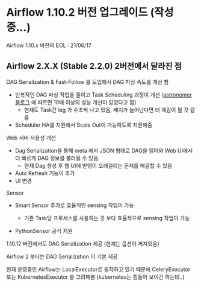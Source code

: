 # Airflow 1.10.2 버전 업그레이드 (작성중...)


Airflow 1.10.x 버전의 EOL : 21/06/17


## Airflow 2.X.X (Stable 2.2.0) 2버전에서 달라진 점

DAG Serialization & Fast-Follow 를 도입해서 DAG 파싱 속도를 개선 함

- 반복적인 DAG 파싱 작업을 줄이고 Task Scheduling 과정이 개선 ([astronomer 블로그](https://www.notion.so/Airflow-3624c737c33c4f71a87e26486ca400b7) 에 따르면 10배 이상의 성능 개선이 있었다고 함)
    - 현재도 Task간 lag 가 수초씩 나고 있음, 배치가 늘어난다면 더 체감이 될 것 같음
- Scheduler HA를 지원해서 Scale Out이 가능하도록 지원해줌

Web 서버 사용성 개선

- Dag Serialization을 통해 meta 에서 JSON 형태로 DAG을 읽어와 Web UI에서 더 빠르게 DAG 정보를 불러올 수 있음
    - 현재 Dag 생성 후 웹 UI에 반영이 오래걸리는 문제를 해결할 수 있음
- Auto Refresh 기능이 추가
- UI 변경

Sensor

- Smart Sensor 추가로 효율적인 sensing 작업이 가능
    - 기존 Task당 프로세스를 사용하는 것 보다 효율적으로 sensing 작업이 가능


- PythonSensor 공식 지원

1.10.12 버전에서도 DAG Serialization 제공 (현재는 옵션이 꺼져있음)

Airflow 2 부터는 DAG Serialization 이 기본 제공

현재 운영중인 Airflow는 LocalExecutor로 동작하고 있기 때문에 CeleryExecutor 또는 KubernetesExecutor 을 고려해봄 (kubernetes는 힘들어 보이긴 하는데..)
